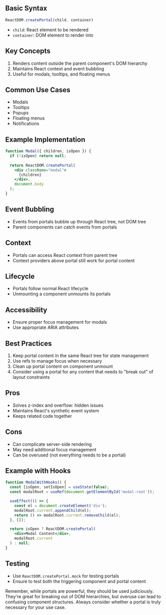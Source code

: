 ## Basic Syntax

```javascript
ReactDOM.createPortal(child, container)
```

- `child`: React element to be rendered
- `container`: DOM element to render into

## Key Concepts

1. Renders content outside the parent component's DOM hierarchy
2. Maintains React context and event bubbling
3. Useful for modals, tooltips, and floating menus

## Common Use Cases

- Modals
- Tooltips
- Popups
- Floating menus
- Notifications

## Example Implementation

```jsx
function Modal({ children, isOpen }) {
  if (!isOpen) return null;
  
  return ReactDOM.createPortal(
    <div className="modal">
      {children}
    </div>,
    document.body
  );
}
```

## Event Bubbling

- Events from portals bubble up through React tree, not DOM tree
- Parent components can catch events from portals

## Context

- Portals can access React context from parent tree
- Context providers above portal still work for portal content

## Lifecycle

- Portals follow normal React lifecycle
- Unmounting a component unmounts its portals

## Accessibility

- Ensure proper focus management for modals
- Use appropriate ARIA attributes

## Best Practices

1. Keep portal content in the same React tree for state management
2. Use refs to manage focus when necessary
3. Clean up portal content on component unmount
4. Consider using a portal for any content that needs to "break out" of layout constraints

## Pros

- Solves z-index and overflow: hidden issues
- Maintains React's synthetic event system
- Keeps related code together

## Cons

- Can complicate server-side rendering
- May need additional focus management
- Can be overused (not everything needs to be a portal)

## Example with Hooks

```jsx
function ModalWithHooks() {
  const [isOpen, setIsOpen] = useState(false);
  const modalRoot = useRef(document.getElementById('modal-root'));

  useEffect(() => {
    const el = document.createElement('div');
    modalRoot.current.appendChild(el);
    return () => modalRoot.current.removeChild(el);
  }, []);

  return isOpen ? ReactDOM.createPortal(
    <div>Modal Content</div>,
    modalRoot.current
  ) : null;
}
```

## Testing

- Use `ReactDOM.createPortal.mock` for testing portals
- Ensure to test both the triggering component and portal content

Remember, while portals are powerful, they should be used judiciously. They're great for breaking out of DOM hierarchies, but overuse can lead to confusing component structures. Always consider whether a portal is truly necessary for your use case.